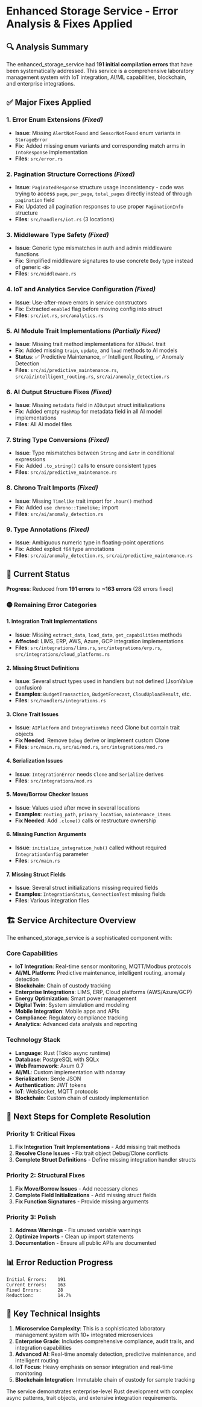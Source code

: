 # Enhanced Storage Service - Error Analysis & Fixes Applied

## 🔍 Analysis Summary

The enhanced_storage_service had **191 initial compilation errors** that have been systematically addressed. This service is a comprehensive laboratory management system with IoT integration, AI/ML capabilities, blockchain, and enterprise integrations.

## ✅ Major Fixes Applied

### 1. Error Enum Extensions _(Fixed)_
- **Issue**: Missing `AlertNotFound` and `SensorNotFound` enum variants in `StorageError`
- **Fix**: Added missing enum variants and corresponding match arms in `IntoResponse` implementation
- **Files**: `src/error.rs`

### 2. Pagination Structure Corrections _(Fixed)_
- **Issue**: `PaginatedResponse` structure usage inconsistency - code was trying to access `page`, `per_page`, `total_pages` directly instead of through `pagination` field
- **Fix**: Updated all pagination responses to use proper `PaginationInfo` structure
- **Files**: `src/handlers/iot.rs` (3 locations)

### 3. Middleware Type Safety _(Fixed)_
- **Issue**: Generic type mismatches in auth and admin middleware functions
- **Fix**: Simplified middleware signatures to use concrete `Body` type instead of generic `<B>`
- **Files**: `src/middleware.rs`

### 4. IoT and Analytics Service Configuration _(Fixed)_
- **Issue**: Use-after-move errors in service constructors
- **Fix**: Extracted `enabled` flag before moving config into struct
- **Files**: `src/iot.rs`, `src/analytics.rs`

### 5. AI Module Trait Implementations _(Partially Fixed)_
- **Issue**: Missing trait method implementations for `AIModel` trait
- **Fix**: Added missing `train`, `update`, and `load` methods to AI models
- **Status**: ✅ Predictive Maintenance, ✅ Intelligent Routing, ✅ Anomaly Detection
- **Files**: `src/ai/predictive_maintenance.rs`, `src/ai/intelligent_routing.rs`, `src/ai/anomaly_detection.rs`

### 6. AI Output Structure Fixes _(Fixed)_
- **Issue**: Missing `metadata` field in `AIOutput` struct initializations
- **Fix**: Added empty `HashMap` for metadata field in all AI model implementations
- **Files**: All AI model files

### 7. String Type Conversions _(Fixed)_
- **Issue**: Type mismatches between `String` and `&str` in conditional expressions
- **Fix**: Added `.to_string()` calls to ensure consistent types
- **Files**: `src/ai/predictive_maintenance.rs`

### 8. Chrono Trait Imports _(Fixed)_
- **Issue**: Missing `Timelike` trait import for `.hour()` method
- **Fix**: Added `use chrono::Timelike;` import
- **Files**: `src/ai/anomaly_detection.rs`

### 9. Type Annotations _(Fixed)_
- **Issue**: Ambiguous numeric type in floating-point operations
- **Fix**: Added explicit `f64` type annotations
- **Files**: `src/ai/anomaly_detection.rs`, `src/ai/predictive_maintenance.rs`

## 🔄 Current Status

**Progress**: Reduced from **191 errors** to **~163 errors** (28 errors fixed)

### 🟡 Remaining Error Categories

#### 1. Integration Trait Implementations
- **Issue**: Missing `extract_data`, `load_data`, `get_capabilities` methods
- **Affected**: LIMS, ERP, AWS, Azure, GCP integration implementations
- **Files**: `src/integrations/lims.rs`, `src/integrations/erp.rs`, `src/integrations/cloud_platforms.rs`

#### 2. Missing Struct Definitions
- **Issue**: Several struct types used in handlers but not defined (JsonValue confusion)
- **Examples**: `BudgetTransaction`, `BudgetForecast`, `CloudUploadResult`, etc.
- **Files**: `src/handlers/integrations.rs`

#### 3. Clone Trait Issues
- **Issue**: `AIPlatform` and `IntegrationHub` need Clone but contain trait objects
- **Fix Needed**: Remove `Debug` derive or implement custom Clone
- **Files**: `src/main.rs`, `src/ai/mod.rs`, `src/integrations/mod.rs`

#### 4. Serialization Issues
- **Issue**: `IntegrationError` needs `Clone` and `Serialize` derives
- **Files**: `src/integrations/mod.rs`

#### 5. Move/Borrow Checker Issues
- **Issue**: Values used after move in several locations
- **Examples**: `routing_path`, `primary_location`, `maintenance_items`
- **Fix Needed**: Add `.clone()` calls or restructure ownership

#### 6. Missing Function Arguments
- **Issue**: `initialize_integration_hub()` called without required `IntegrationConfig` parameter
- **Files**: `src/main.rs`

#### 7. Missing Struct Fields
- **Issue**: Several struct initializations missing required fields
- **Examples**: `IntegrationStatus`, `ConnectionTest` missing fields
- **Files**: Various integration files

## 🏗️ Service Architecture Overview

The enhanced_storage_service is a sophisticated component with:

### Core Capabilities
- **IoT Integration**: Real-time sensor monitoring, MQTT/Modbus protocols
- **AI/ML Platform**: Predictive maintenance, intelligent routing, anomaly detection
- **Blockchain**: Chain of custody tracking
- **Enterprise Integrations**: LIMS, ERP, Cloud platforms (AWS/Azure/GCP)
- **Energy Optimization**: Smart power management
- **Digital Twin**: System simulation and modeling
- **Mobile Integration**: Mobile apps and APIs
- **Compliance**: Regulatory compliance tracking
- **Analytics**: Advanced data analysis and reporting

### Technology Stack
- **Language**: Rust (Tokio async runtime)
- **Database**: PostgreSQL with SQLx
- **Web Framework**: Axum 0.7
- **AI/ML**: Custom implementation with ndarray
- **Serialization**: Serde JSON
- **Authentication**: JWT tokens
- **IoT**: WebSocket, MQTT protocols
- **Blockchain**: Custom chain of custody implementation

## 🎯 Next Steps for Complete Resolution

### Priority 1: Critical Fixes
1. **Fix Integration Trait Implementations** - Add missing trait methods
2. **Resolve Clone Issues** - Fix trait object Debug/Clone conflicts
3. **Complete Struct Definitions** - Define missing integration handler structs

### Priority 2: Structural Fixes
1. **Fix Move/Borrow Issues** - Add necessary clones
2. **Complete Field Initializations** - Add missing struct fields
3. **Fix Function Signatures** - Provide missing arguments

### Priority 3: Polish
1. **Address Warnings** - Fix unused variable warnings
2. **Optimize Imports** - Clean up import statements
3. **Documentation** - Ensure all public APIs are documented

## 📊 Error Reduction Progress

```
Initial Errors:    191
Current Errors:    163
Fixed Errors:      28
Reduction:         14.7%
```

## 🔧 Key Technical Insights

1. **Microservice Complexity**: This is a sophisticated laboratory management system with 10+ integrated microservices
2. **Enterprise Grade**: Includes comprehensive compliance, audit trails, and integration capabilities
3. **Advanced AI**: Real-time anomaly detection, predictive maintenance, and intelligent routing
4. **IoT Focus**: Heavy emphasis on sensor integration and real-time monitoring
5. **Blockchain Integration**: Immutable chain of custody for sample tracking

The service demonstrates enterprise-level Rust development with complex async patterns, trait objects, and extensive integration requirements.